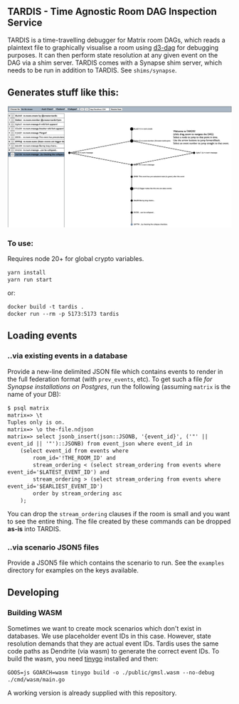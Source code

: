 ## TARDIS - Time Agnostic Room DAG Inspection Service

TARDIS is a time-travelling debugger for Matrix room DAGs, which reads a plaintext file
to graphically visualise a room using [d3-dag](https://github.com/erikbrinkman/d3-dag) for
debugging purposes. It can then perform state resolution at any given event on the DAG via
a shim server. TARDIS comes with a Synapse shim server, which needs to be run in addition
to TARDIS. See `shims/synapse`.

## Generates stuff like this:

![](img/tardis.png)

### To use:

Requires node 20+ for global crypto variables.
```
yarn install
yarn run start
```
or:
```
docker build -t tardis .
docker run --rm -p 5173:5173 tardis
```

## Loading events

### ..via existing events in a database
Provide a new-line delimited JSON file which contains events to render in the full federation format (with `prev_events`, etc).
To get such a file _for Synapse installations on Postgres_, run the following (assuming `matrix` is the name of your DB):
```
$ psql matrix
matrix=> \t
Tuples only is on.
matrix=> \o the-file.ndjson
matrix=> select jsonb_insert(json::JSONB, '{event_id}', ('"' || event_id || '"')::JSONB) from event_json where event_id in 
    (select event_id from events where
        room_id='!THE_ROOM_ID' and
        stream_ordering < (select stream_ordering from events where event_id='$LATEST_EVENT_ID') and 
        stream_ordering > (select stream_ordering from events where event_id='$EARLIEST_EVENT_ID')
        order by stream_ordering asc
    );
```
You can drop the `stream_ordering` clauses if the room is small and you want to see the entire thing. The file created by these
commands can be dropped **as-is** into TARDIS.

### ..via scenario JSON5 files
Provide a JSON5 file which contains the scenario to run. See the `examples` directory for examples on
the keys available.

## Developing


### Building WASM
Sometimes we want to create mock scenarios which don't exist in databases. We use placeholder event IDs in this case. However, state
resolution demands that they are actual event IDs. Tardis uses the same code paths as Dendrite (via wasm) to generate the correct event IDs.
To build the wasm, you need [tinygo](https://tinygo.org/) installed and then:
```
GOOS=js GOARCH=wasm tinygo build -o ./public/gmsl.wasm --no-debug ./cmd/wasm/main.go
```
A working version is already supplied with this repository.
